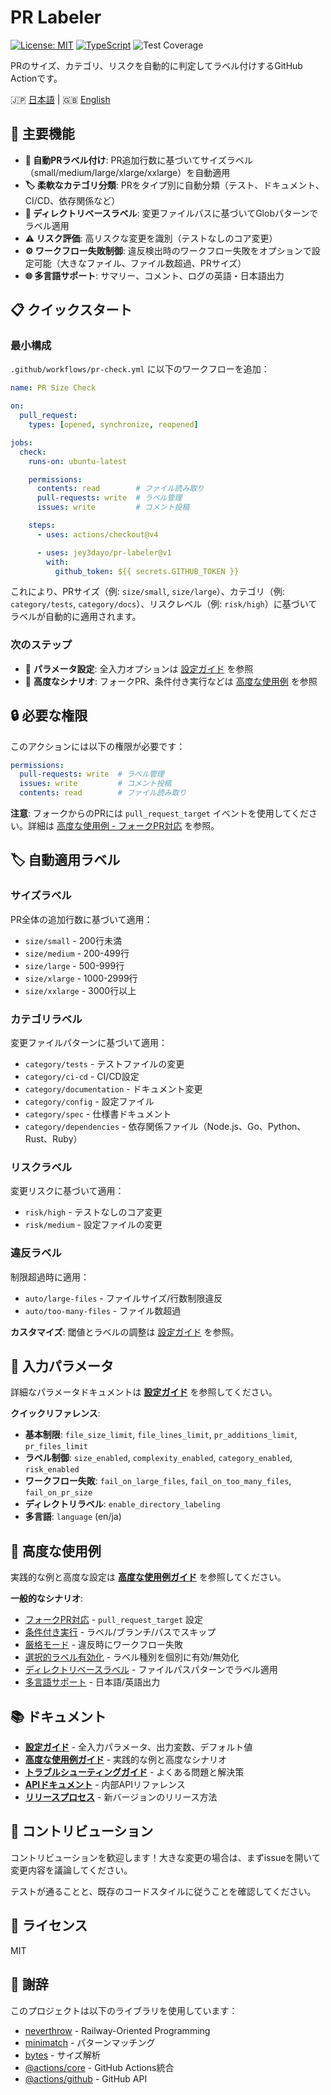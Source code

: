 # PR Labeler

[![License: MIT](https://img.shields.io/badge/License-MIT-yellow.svg)](https://opensource.org/licenses/MIT)
[![TypeScript](https://img.shields.io/badge/TypeScript-5.0+-blue.svg)](https://www.typescriptlang.org/)
![Test Coverage](https://img.shields.io/badge/Coverage-93%25-green.svg)

PRのサイズ、カテゴリ、リスクを自動的に判定してラベル付けするGitHub Actionです。

🇯🇵 [日本語](README.ja.md) | 🇬🇧 [English](README.md)

## 🚀 主要機能

- **📏 自動PRラベル付け**: PR追加行数に基づいてサイズラベル（small/medium/large/xlarge/xxlarge）を自動適用
- **🏷️ 柔軟なカテゴリ分類**: PRをタイプ別に自動分類（テスト、ドキュメント、CI/CD、依存関係など）
- **📁 ディレクトリベースラベル**: 変更ファイルパスに基づいてGlobパターンでラベル適用
- **⚠️ リスク評価**: 高リスクな変更を識別（テストなしのコア変更）
- **⚙️ ワークフロー失敗制御**: 違反検出時のワークフロー失敗をオプションで設定可能（大きなファイル、ファイル数超過、PRサイズ）
- **🌐 多言語サポート**: サマリー、コメント、ログの英語・日本語出力

## 📋 クイックスタート

### 最小構成

`.github/workflows/pr-check.yml` に以下のワークフローを追加：

```yaml
name: PR Size Check

on:
  pull_request:
    types: [opened, synchronize, reopened]

jobs:
  check:
    runs-on: ubuntu-latest

    permissions:
      contents: read        # ファイル読み取り
      pull-requests: write  # ラベル管理
      issues: write         # コメント投稿

    steps:
      - uses: actions/checkout@v4

      - uses: jey3dayo/pr-labeler@v1
        with:
          github_token: ${{ secrets.GITHUB_TOKEN }}
```

これにより、PRサイズ（例: `size/small`, `size/large`）、カテゴリ（例: `category/tests`, `category/docs`）、リスクレベル（例: `risk/high`）に基づいてラベルが自動的に適用されます。

### 次のステップ

- 📖 **パラメータ設定**: 全入力オプションは [設定ガイド](docs/configuration.md) を参照
- 🚀 **高度なシナリオ**: フォークPR、条件付き実行などは [高度な使用例](docs/advanced-usage.md) を参照

## 🔒 必要な権限

このアクションには以下の権限が必要です：

```yaml
permissions:
  pull-requests: write  # ラベル管理
  issues: write         # コメント投稿
  contents: read        # ファイル読み取り
```

**注意**: フォークからのPRには `pull_request_target` イベントを使用してください。詳細は [高度な使用例 - フォークPR対応](docs/advanced-usage.md#fork-pr-handling) を参照。

## 🏷️ 自動適用ラベル

### サイズラベル

PR全体の追加行数に基づいて適用：

- `size/small` - 200行未満
- `size/medium` - 200-499行
- `size/large` - 500-999行
- `size/xlarge` - 1000-2999行
- `size/xxlarge` - 3000行以上

### カテゴリラベル

変更ファイルパターンに基づいて適用：

- `category/tests` - テストファイルの変更
- `category/ci-cd` - CI/CD設定
- `category/documentation` - ドキュメント変更
- `category/config` - 設定ファイル
- `category/spec` - 仕様書ドキュメント
- `category/dependencies` - 依存関係ファイル（Node.js、Go、Python、Rust、Ruby）

### リスクラベル

変更リスクに基づいて適用：

- `risk/high` - テストなしのコア変更
- `risk/medium` - 設定ファイルの変更

### 違反ラベル

制限超過時に適用：

- `auto/large-files` - ファイルサイズ/行数制限違反
- `auto/too-many-files` - ファイル数超過

**カスタマイズ**: 閾値とラベルの調整は [設定ガイド](docs/configuration.md#label-thresholds-defaults) を参照。

## 🔧 入力パラメータ

詳細なパラメータドキュメントは **[設定ガイド](docs/configuration.md)** を参照してください。

**クイックリファレンス**:

- **基本制限**: `file_size_limit`, `file_lines_limit`, `pr_additions_limit`, `pr_files_limit`
- **ラベル制御**: `size_enabled`, `complexity_enabled`, `category_enabled`, `risk_enabled`
- **ワークフロー失敗**: `fail_on_large_files`, `fail_on_too_many_files`, `fail_on_pr_size`
- **ディレクトリラベル**: `enable_directory_labeling`
- **多言語**: `language` (en/ja)

## 📝 高度な使用例

実践的な例と高度な設定は **[高度な使用例ガイド](docs/advanced-usage.md)** を参照してください。

**一般的なシナリオ**:

- [フォークPR対応](docs/advanced-usage.md#fork-pr-handling) - `pull_request_target` 設定
- [条件付き実行](docs/advanced-usage.md#conditional-execution) - ラベル/ブランチ/パスでスキップ
- [厳格モード](docs/advanced-usage.md#strict-mode) - 違反時にワークフロー失敗
- [選択的ラベル有効化](docs/advanced-usage.md#selective-label-enabling) - ラベル種別を個別に有効/無効化
- [ディレクトリベースラベル](docs/advanced-usage.md#directory-based-labeling) - ファイルパスパターンでラベル適用
- [多言語サポート](docs/advanced-usage.md#multi-language-support) - 日本語/英語出力

## 📚 ドキュメント

- **[設定ガイド](docs/configuration.md)** - 全入力パラメータ、出力変数、デフォルト値
- **[高度な使用例ガイド](docs/advanced-usage.md)** - 実践的な例と高度なシナリオ
- **[トラブルシューティングガイド](docs/troubleshooting.md)** - よくある問題と解決策
- **[APIドキュメント](docs/API.md)** - 内部APIリファレンス
- **[リリースプロセス](docs/release-process.md)** - 新バージョンのリリース方法

## 🤝 コントリビューション

コントリビューションを歓迎します！大きな変更の場合は、まずissueを開いて変更内容を議論してください。

テストが通ることと、既存のコードスタイルに従うことを確認してください。

## 📄 ライセンス

MIT

## 🙏 謝辞

このプロジェクトは以下のライブラリを使用しています：

- [neverthrow](https://github.com/supermacro/neverthrow) - Railway-Oriented Programming
- [minimatch](https://github.com/isaacs/minimatch) - パターンマッチング
- [bytes](https://github.com/visionmedia/bytes.js) - サイズ解析
- [@actions/core](https://github.com/actions/toolkit) - GitHub Actions統合
- [@actions/github](https://github.com/actions/toolkit) - GitHub API
